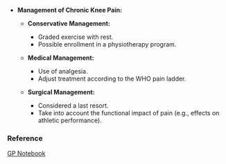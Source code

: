 - **Management of Chronic Knee Pain:**
  - **Conservative Management:**
    - Graded exercise with rest.
    - Possible enrollment in a physiotherapy program.

  - **Medical Management:**
    - Use of analgesia.
    - Adjust treatment according to the WHO pain ladder.

  - **Surgical Management:**
    - Considered a last resort.
    - Take into account the functional impact of pain (e.g., effects on athletic performance).

### **Reference**
[GP Notebook](https://gpnotebook.com/simplepage.cfm?ID=1335492648)